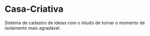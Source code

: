 # Casa-Criativa
Sistema de cadastro de ideias com o intuito de tornar o momento de isolamento mais agradável.
